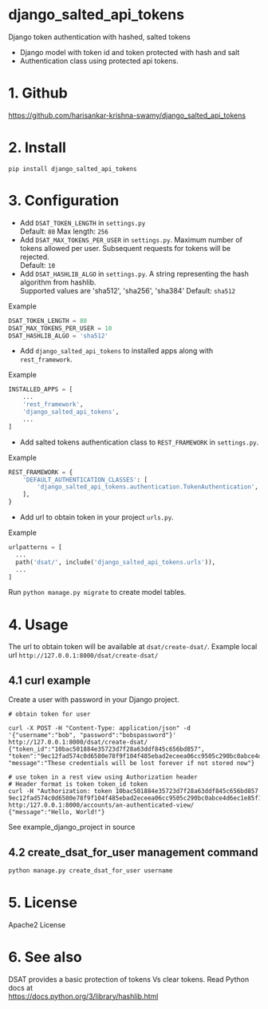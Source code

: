 # django_salted_api_tokens
Django token authentication with hashed, salted tokens

* Django model with token id and token protected with hash and salt
* Authentication class using protected api tokens. 

# 1. Github
https://github.com/harisankar-krishna-swamy/django_salted_api_tokens

# 2. Install
`pip install django_salted_api_tokens`

# 3. Configuration
* Add `DSAT_TOKEN_LENGTH` in `settings.py`  
  Default: `80` Max length: `256`  
* Add `DSAT_MAX_TOKENS_PER_USER`  in `settings.py`. Maximum number of tokens allowed per user. 
  Subsequent requests for tokens will be rejected.  
  Default: `10`
* Add `DSAT_HASHLIB_ALGO` in `settings.py`. A string representing the hash algorithm from hashlib.  
  Supported values are 'sha512', 'sha256', 'sha384' 
  Default: `sha512`

Example
```python
DSAT_TOKEN_LENGTH = 80
DSAT_MAX_TOKENS_PER_USER = 10
DSAT_HASHLIB_ALGO = 'sha512'
``` 

* Add `django_salted_api_tokens` to installed apps along with `rest_framework`.  

Example  
```python
INSTALLED_APPS = [
    ...
    'rest_framework',
    'django_salted_api_tokens',
    ...
]
``` 
* Add salted tokens authentication class to `REST_FRAMEWORK` in `settings.py`.  

Example
```python
REST_FRAMEWORK = {
    'DEFAULT_AUTHENTICATION_CLASSES': [
        'django_salted_api_tokens.authentication.TokenAuthentication',
    ],
}
```
* Add url to obtain token in your project `urls.py`.  

Example
```python
urlpatterns = [
  ...  
  path('dsat/', include('django_salted_api_tokens.urls')),
  ...
]
``` 
Run `python manage.py migrate` to create model tables.
# 4. Usage
The url to obtain token will be available at `dsat/create-dsat/`.
Example local url `http://127.0.0.1:8000/dsat/create-dsat/`

## 4.1 curl example
Create a user with password in your Django project.
```commandline
# obtain token for user

curl -X POST -H "Content-Type: application/json" -d '{"username":"bob", "password":"bobspassword"}' http://127.0.0.1:8000/dsat/create-dsat/
{"token_id":"10bac501884e35723d7f28a63ddf845c656bd857",
"token":"9ec12fad574c0d6580e78f9f104f485ebad2eceea06cc9505c290bc0abce4d6ec1e85f1e25b8b04f",
"message":"These credentials will be lost forever if not stored now"}

# use token in a rest view using Authorization header
# Header format is token token_id token
curl -H "Authorization: token 10bac501884e35723d7f28a63ddf845c656bd857 9ec12fad574c0d6580e78f9f104f485ebad2eceea06cc9505c290bc0abce4d6ec1e85f1e25b8b04f"  http:/127.0.0.1:8000/accounts/an-authenticated-view/
{"message":"Hello, World!"}
```

See example_django_project in source

## 4.2 create_dsat_for_user management command

```bash
python manage.py create_dsat_for_user username
```
# 5. License
Apache2 License

# 6. See also
DSAT provides a basic protection of tokens Vs clear tokens. Read Python docs at  
https://docs.python.org/3/library/hashlib.html

